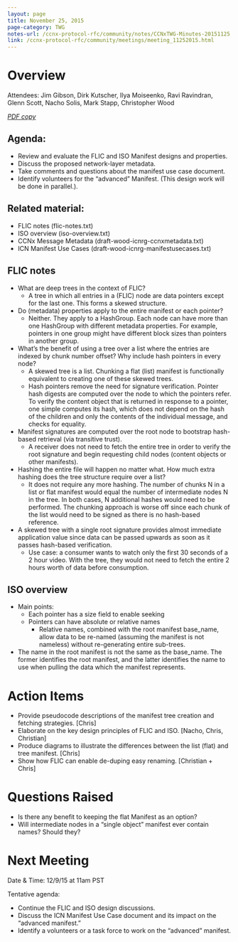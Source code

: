 ```yaml
---
layout: page
title: November 25, 2015
page-category: TWG
notes-url: /ccnx-protocol-rfc/community/notes/CCNxTWG-Minutes-20151125.pdf
link: /ccnx-protocol-rfc/community/meetings/meeting_11252015.html
---
```


# Overview

Attendees: Jim Gibson, Dirk Kutscher, Ilya Moiseenko, Ravi Ravindran, Glenn Scott, Nacho Solis, Mark Stapp, Christopher Wood

[*PDF copy*](/ccnx-protocol-rfc/community/notes/CCNxTWG-Minutes-20151125.pdf)

## Agenda:

- Review and evaluate the FLIC and ISO Manifest designs and properties.
- Discuss the proposed network-layer metadata.
- Take comments and questions about the manifest use case document.
- Identify volunteers for the “advanced” Manifest. (This design work will be done in parallel.).

## Related material:

- FLIC notes (flic-notes.txt)
- ISO overview (iso-overview.txt)
- CCNx Message Metadata (draft-wood-icnrg-ccnxmetadata.txt)  
- ICN Manifest Use Cases (draft-wood-icnrg-manifestusecases.txt)

## FLIC notes

- What are deep trees in the context of FLIC?
    - A tree in which all entries in a (FLIC) node are data pointers except for the last one. This forms a skewed structure.
- Do (metadata) properties apply to the entire manifest or each pointer?
    - Neither. They apply to a HashGroup. Each node can have more than one HashGroup with different metadata properties. For example, pointers in one group might have different block sizes than pointers in another group.
- What’s the benefit of using a tree over a list where the entries are indexed by chunk number offset? Why include hash pointers in every node?
    - A skewed tree is a list. Chunking a flat (list) manifest is functionally equivalent to creating one of these skewed trees.
    - Hash pointers remove the need for signature verification. Pointer hash digests are computed over the node to which the pointers refer. To verify the content object that is returned in response to a pointer, one simple computes its hash, which does not depend on the hash of the children and only the contents of the individual message, and checks for equality.
- Manifest signatures are computed over the root node to bootstrap hash-based retrieval (via transitive trust).
    - A receiver does not need to fetch the entire tree in order to verify the root signature and begin requesting child nodes (content objects or other manifests).
- Hashing the entire file will happen no matter what. How much extra hashing does the tree structure require over a list?
    - It does not require any more hashing. The number of chunks N in a list or flat manifest would equal the number of intermediate nodes N in the tree. In both cases, N additional hashes would need to be performed. The chunking approach is worse off since each chunk of the list would need to be signed as there is no hash-based reference.
- A skewed tree with a single root signature provides almost immediate application value since data can be passed upwards as soon as it passes hash-based verification.
    - Use case: a consumer wants to watch only the first 30 seconds of a 2 hour video. With the tree, they would not need to fetch the entire 2 hours worth of data before consumption.

## ISO overview

- Main points:
    - Each pointer has a size field to enable seeking
    - Pointers can have absolute or relative names
        - Relative names, combined with the root manifest base_name, allow data to be re-named (assuming the manifest is not nameless) without re-generating entire sub-trees.
- The name in the root manifest is not the same as the base_name. The former identifies the root manifest, and the latter identifies the name to use when pulling the data which the manifest represents.

# Action Items

- Provide pseudocode descriptions of the manifest tree creation and fetching strategies. [Chris]
- Elaborate on the key design principles of FLIC and ISO. [Nacho, Chris, Christian]
- Produce diagrams to illustrate the differences between the list (flat) and tree manifest. [Chris]
- Show how FLIC can enable de-duping easy renaming. [Christian + Chris]

# Questions Raised

- Is there any benefit to keeping the flat Manifest as an option?
- Will intermediate nodes in a “single object” manifest ever contain names? Should they?

# Next Meeting

Date & Time: 12/9/15 at 11am PST

Tentative agenda:

- Continue the FLIC and ISO design discussions.
- Discuss the ICN Manifest Use Case document and its impact on the “advanced manifest.”
- Identify a volunteers or a task force to work on the “advanced” manifest.
